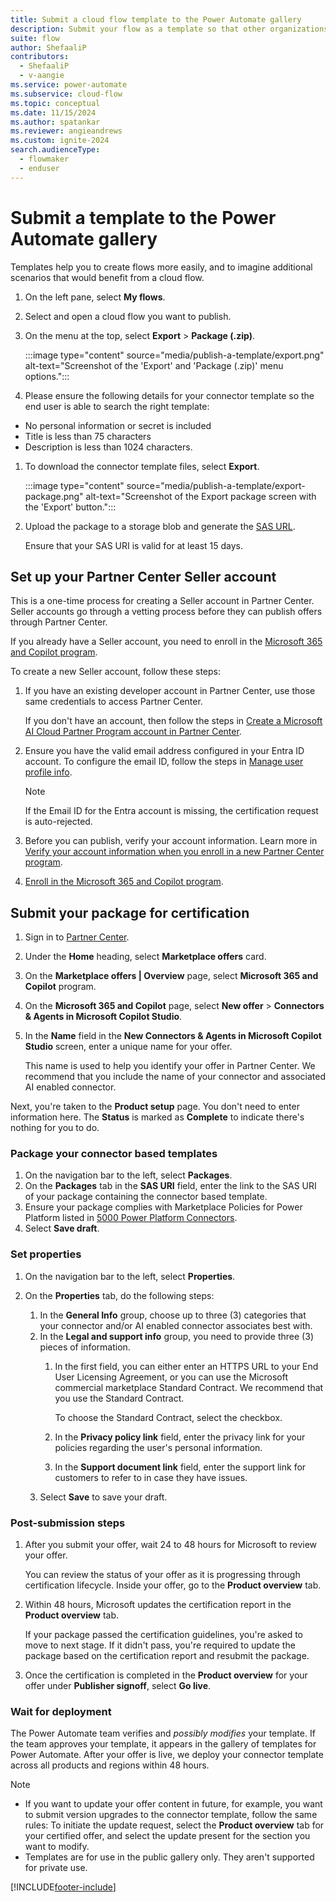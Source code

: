 ```yaml
---
title: Submit a cloud flow template to the Power Automate gallery
description: Submit your flow as a template so that other organizations can find it in the template gallery and use the flow that you created.
suite: flow
author: ShefaaliP
contributors:
  - ShefaaliP
  - v-aangie
ms.service: power-automate
ms.subservice: cloud-flow
ms.topic: conceptual
ms.date: 11/15/2024
ms.author: spatankar
ms.reviewer: angieandrews
ms.custom: ignite-2024
search.audienceType: 
  - flowmaker
  - enduser
---
```


# Submit a template to the Power Automate gallery

Templates help you to create flows more easily, and to imagine additional scenarios that would benefit from a cloud flow.

1. On the left pane, select **My flows**.
1. Select and open a cloud flow you want to publish.
1. On the menu at the top, select **Export** > **Package (.zip)**.

    :::image type="content" source="media/publish-a-template/export.png" alt-text="Screenshot of the 'Export' and 'Package (.zip)' menu options.":::

1. Please ensure the following details for your connector template so the end user is able to search the right template:
- No personal information or secret is included
- Title is less than 75 characters
- Description is less than 1024 characters.

1. To download the connector template files, select **Export**.

    :::image type="content" source="media/publish-a-template/export-package.png" alt-text="Screenshot of the Export package screen with the 'Export' button.":::

1. Upload the package to a storage blob and generate the [SAS URL](/azure/ai-services/translator/document-translation/how-to-guides/create-sas-tokens?tabs=Containers).

    Ensure that your SAS URI is valid for at least 15 days.

## Set up your Partner Center Seller account

This is a one-time process for creating a Seller account in Partner Center. Seller accounts go through a vetting process before they can publish offers through Partner Center.

If you already have a Seller account, you need to enroll in the [Microsoft 365 and Copilot program](/partner-center/marketplace/open-a-developer-account#create-a-partner-center-account-and-enroll-in-the-microsoft-365-and-copilot-program).

To create a new Seller account, follow these steps:  

1. If you have an existing developer account in Partner Center, use those same credentials to access Partner Center.

    If you don't have an account, then follow the steps in [Create a Microsoft AI Cloud Partner Program account in Partner Center](/partner-center/mpn-create-a-partner-center-account).

1. Ensure you have the valid email address configured in your Entra ID account. To configure the email ID, follow the steps in [Manage user profile info](/entra/fundamentals/how-to-manage-user-profile-info).

    > [!NOTE]
    > If the Email ID for the Entra account is missing, the certification request is auto-rejected.

1. Before you can publish, verify your account information. Learn more in [Verify your account information when you enroll in a new Partner Center program](/partner-center/verification-responses).

1. [Enroll in the Microsoft 365 and Copilot program](/partner-center/marketplace/open-a-developer-account#create-a-partner-center-account-and-enroll-in-the-microsoft-365-and-copilot-program).

## Submit your package for certification

1. Sign in to [Partner Center](https://partner.microsoft.com/dashboard/home).
1. Under the **Home** heading, select **Marketplace offers** card.
1. On the **Marketplace offers | Overview** page, select **Microsoft 365 and Copilot** program.
1. On the **Microsoft 365 and Copilot** page, select **New offer** > **Connectors & Agents in Microsoft Copilot Studio**.
1. In the **Name** field in the **New Connectors & Agents in Microsoft Copilot Studio** screen, enter a unique name for your offer.

    This name is used to help you identify your offer in Partner Center. We recommend that you include the name of your connector and associated AI enabled connector.

Next, you're taken to the **Product setup** page. You don't need to enter information here. The **Status** is marked as **Complete** to indicate there's nothing for you to do.

### Package your connector based templates

1. On the navigation bar to the left, select **Packages**.
1. On the **Packages** tab in the **SAS URI** field, enter the link to the SAS URI of your package containing the connector based template.
1. Ensure your package complies with Marketplace Policies for Power Platform listed in [5000 Power Platform Connectors](/legal/marketplace/certification-policies#5000-power-platform-connectors).
1. Select **Save draft**.

### Set properties

1. On the navigation bar to the left, select **Properties**.

1. On the **Properties** tab, do the following steps:
    1. In the **General Info** group, choose up to three (3) categories that your connector and/or AI enabled connector associates best with.
    1. In the **Legal and support info** group, you need to provide three (3) pieces of information.
        1. In the first field, you can either enter an HTTPS URL to your End User Licensing Agreement, or you can use the Microsoft commercial marketplace Standard Contract. We recommend that you use the Standard Contract.

           To choose the Standard Contract, select the checkbox.

        1. In the **Privacy policy link** field, enter the privacy link for your policies regarding the user's personal information.
        1. In the **Support document link** field, enter the support link for customers to refer to in case they have issues.
    1. Select **Save** to save your draft.

### Post-submission steps

1. After you submit your offer, wait 24 to 48 hours for Microsoft to review your offer.

    You can review the status of your offer as it is progressing through certification lifecycle. Inside your offer, go to the **Product overview** tab.

1. Within 48 hours, Microsoft updates the certification report in the **Product overview** tab.

    If your package passed the certification guidelines, you're asked to move to next stage. If it didn't pass, you're required to update the package based on the certification report and resubmit the package.

1. Once the certification is completed in the **Product overview** for your offer under **Publisher signoff**, select **Go live**.

### Wait for deployment

The Power Automate team verifies and *possibly modifies* your template. If the team approves your template, it appears in the gallery of templates for Power Automate. After your offer is live, we deploy your connector template across all products and regions within 48 hours.

> [!NOTE]
> - If you want to update your offer content in future, for example, you want to submit version upgrades to the connector template, follow the same rules: To initiate the update request, select the **Product overview** tab for your certified offer, and select the update present for the section you want to modify.
> - Templates are for use in the public gallery only. They aren't supported for private use.

[!INCLUDE[footer-include](includes/footer-banner.md)]
